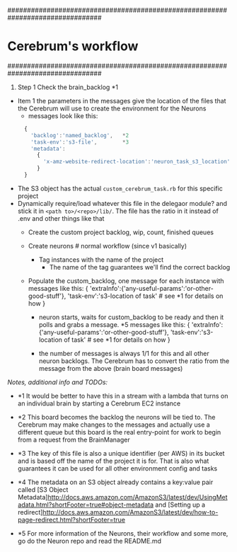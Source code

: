 ################################################################################
#                           Cerebrum's workflow
################################################################################
1. Step 1 Check the brain_backlog                                                  *1
  * Item 1 the parameters in the messages give the location of the files that the
      Cerebrum will use to create the environment for the Neurons
      - messages look like this: 
      ```Javascript
        {
          'backlog':'named_backlog',   *2
          'task-env':'s3-file',        *3
          'metadata':
            {
              'x-amz-website-redirect-location':'neuron_task_s3_location'   *4
            }                                                     
        }
      ```
  - The S3 object has the actual `custom_cerebrum_task.rb` for this specific
      project
  - Dynamically require/load whatever this file in the delegaor module? and stick
      it in `<path to>/<repo>/lib/`.  The file has the ratio in it instead
      of .env and other things like that
    - Create the custom project backlog, wip, count, finished queues
    - Create neurons # normal workflow (since v1 basically)
      - Tag instances with the name of the project
        - The name of the tag guarantees we'll find the correct backlog
    - Populate the custom_backlog, one message for each instance with 
        messages like this:
        {
          'extraInfo':{'any-useful-params':'or-other-good-stuff'},
          'task-env':'s3-location of task' # see *1 for details on how 
        }
      
      - neuron starts, waits for custom_backlog to be ready and then it polls 
        and grabs a message.                                                *5
          messages like this:
           {
             'extraInfo':{'any-useful-params':'or-other-good-stuff'},
             'task-env':'s3-location of task' # see *1 for details on how 
           }
      
      - the number of messages is always 1/1 for this and all other neuron 
        backlogs. The Cerebrum has to convert the ratio from the message 
        from the above (brain board messages)

_Notes, additional info and TODOs:_
- *1  It would be better to have this in a stream with a lambda that turns on an
      individual brain by starting a Cerebrum EC2 instance

- *2  This board becomes the backlog the neurons will be tied to.  The Cerebrum
      may make changes to the messages and actually use a different queue
      but this board is the real entry-point for work to begin from a request
      from the BrainManager
- *3  The key of this file is also a unique identifier (per AWS) in its bucket
      and is based off the name of the project it is for.  That is also what
      guarantees it can be used for all other environment config and tasks
- *4  The metadata on an S3 object already contains a key:value pair called
      [S3 Object Metadata]http://docs.aws.amazon.com/AmazonS3/latest/dev/UsingMetadata.html?shortFooter=true#object-metadata
      and
      [Setting up a redirect]http://docs.aws.amazon.com/AmazonS3/latest/dev/how-to-page-redirect.html?shortFooter=true
- *5  For more information of the Neurons, their workflow and some more, go do
      the Neuron repo and read the README.md